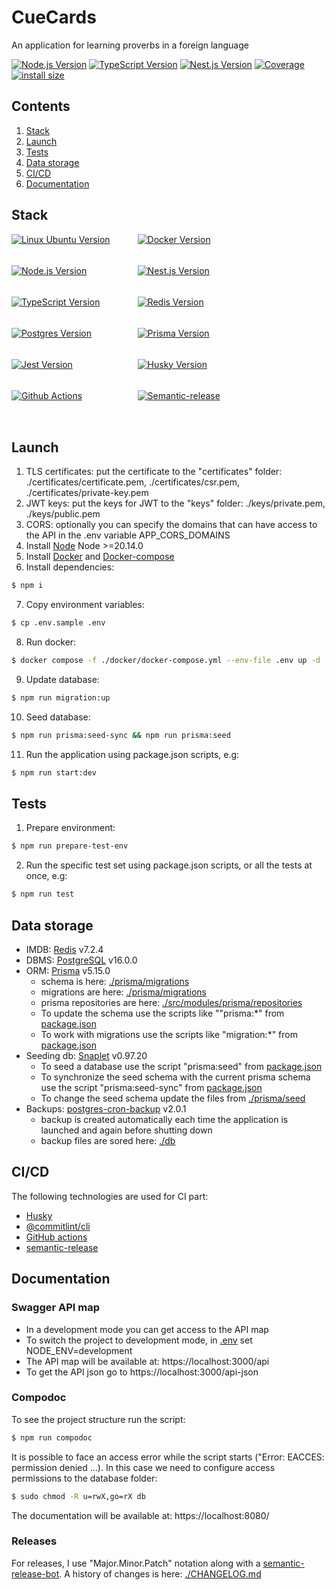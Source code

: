 # CueCards
<p style="display: block; width: 100%; text-align:left;">An application for learning proverbs in a foreign language</p>

<p style="display: block; width: 100%; text-align:left;">
  <a href="https://nodejs.org/en/about" target="_blank"><img src="https://img.shields.io/badge/Node.js-v20.14.0-blue?logo=nodedotjs" alt="Node.js Version" /></a>
  <a href="https://www.typescriptlang.org/" target="_blank"><img src="https://img.shields.io/badge/TypeScript-v5.3.2-blue?logo=typescript" alt="TypeScript Version" /></a>
  <a href="https://nestjs.com/" target="_blank"><img src="https://img.shields.io/badge/Nest.js-v9.4.2-blue?logo=nestjs" alt="Nest.js Version" /></a>
  <a href="" target="_blank"><img src="https://img.shields.io/badge/covarage-21%25-%2300c642?style=flat" alt="Coverage" /></a>
  <a href="" rel="nofollow"><img src="https://img.shields.io/badge/istall_size-219KB-%23ebdb32?style=flat" alt="install size"></a>
</p>

## Contents

1. [Stack](#stack)
2. [Launch](#launch)
3. [Tests](#tests)
4. [Data storage](#data-storage)
5. [CI/CD](#cicd)
6. [Documentation](#documentation)

## Stack

<div>
    <div>
          <div style="display: flex; flex-wrap: wrap; height: 300px;">
            <div style="width: 40%; height: fit-content;"><a href="https://ubuntu.com/" target="_blank"><img src="https://img.shields.io/badge/Linux_Ubuntu-v22.04-blue?style=for-the-badge&logo=ubuntu" alt="Linux Ubuntu Version" /></a></div>
            <div style="width: 40%; height: fit-content;"><a href="https://www.docker.com/products/docker-desktop/" target="_blank"><img src="https://img.shields.io/badge/docker-v24.0.2-blue?style=for-the-badge&logo=docker" alt="Docker Version" /></a></div>
            <div style="width: 40%; height: fit-content;"><a href="https://nodejs.org/en/about" target="_blank"><img src="https://img.shields.io/badge/Node.js-v20.14.0-blue?style=for-the-badge&logo=nodedotjs" alt="Node.js Version" /></a></div>
            <div style="width: 40%; height: fit-content;"><a href="https://nestjs.com/" target="_blank"><img src="https://img.shields.io/badge/Nest.js-v9.4.2-blue?style=for-the-badge&logo=nestjs" alt="Nest.js Version" /></a></div>
            <div style="width: 40%; height: fit-content;"><a href="https://www.typescriptlang.org/" target="_blank"><img src="https://img.shields.io/badge/TypeScript-v5.3.2-blue?style=for-the-badge&logo=typescript" alt="TypeScript Version" /></a></div>
            <div style="width: 40%; height: fit-content;"><a href="https://redis.io/" target="_blank"><img src="https://img.shields.io/badge/Redis-v7.2.4-blue?style=for-the-badge&logo=redis" alt="Redis Version" /></a></div>
            <div style="width: 40%; height: fit-content;"><a href="https://www.postgresql.org/" target="_blank"><img src="https://img.shields.io/badge/postgresql-v16.0.0-blue?style=for-the-badge&logo=postgresql&logoColor=%2313BEF9" alt="Postgres Version" /></a></div>
            <div style="width: 40%; height: fit-content;"><a href="https://www.prisma.io/docs" target="_blank"><img src="https://img.shields.io/badge/Prisma_ORM-v5.15.0-blue?style=for-the-badge&logo=prisma" alt="Prisma Version" /></a></div>
            <div style="width: 40%; height: fit-content;"><a href="https://jestjs.io/" target="_blank"><img src="https://img.shields.io/badge/Jest-v29.0.5-blue?style=for-the-badge&logo=jest" alt="Jest Version" /></a></div>
            <div style="width: 40%; height: fit-content;"><a href="https://github.com/typicode/husky" target="_blank"><img src="https://img.shields.io/badge/husky-v8.0.3-blue?style=for-the-badge" alt="Husky Version" /></a></div>
            <div style="width: 40%; height: fit-content;"><a href="https://docs.github.com/en/actions/learn-github-actions/understanding-github-actions" target="_blank"><img src="https://img.shields.io/badge/CICD-Github_actions-blue?style=for-the-badge&logo=githubactions" alt="Github Actions" /></a></div>
            <div style="width: 40%; height: fit-content;"><a href="https://github.com/semantic-release/semantic-release" target="_blank"><img src="https://img.shields.io/badge/semantic_release-v22.0.8-blue?style=for-the-badge&logo=semanticrelease" alt="Semantic-release" /></a></div>
          </div>
    </div>
</div>

## Launch

1. TLS certificates: put the certificate to the "certificates" folder: ./certificates/certificate.pem, ./certificates/csr.pem, ./certificates/private-key.pem
2. JWT keys: put the keys for JWT to the "keys" folder: ./keys/private.pem, ./keys/public.pem
3. CORS: optionally you can specify the domains that can have access to the API in the .env variable APP_CORS_DOMAINS
4. Install <a href="https://nodejs.org/en" target="_blank">Node</a> Node >=20.14.0
5. Install <a href="https://www.docker.com/products/docker-desktop/" target="_blank">Docker</a> and <a href="https://docs.docker.com/compose/" target="_blank">Docker-compose</a>
6. Install dependencies:
``` bash
$ npm i
```
7. Copy environment variables:
``` bash
$ cp .env.sample .env
```
8. Run docker:
``` bash
$ docker compose -f ./docker/docker-compose.yml --env-file .env up -d
```
9. Update database:
``` bash
$ npm run migration:up
```
10. Seed database:
``` bash
$ npm run prisma:seed-sync && npm run prisma:seed
```
11. Run the application using package.json scripts, e.g:
``` bash
$ npm run start:dev
```
## Tests

1. Prepare environment:
``` bash
$ npm run prepare-test-env
```
2. Run the specific test set using package.json scripts, or all the tests at once, e.g:
``` bash
$ npm run test
```

## Data storage

* IMDB: <a href="https://redis.io/" target="_blank">Redis</a> v7.2.4
* DBMS: <a href="https://www.postgresql.org/" target="_blank">PostgreSQL</a> v16.0.0
* ORM: <a href="https://www.prisma.io/" target="_blank">Prisma</a> v5.15.0
    * schema is here: [./prisma/migrations](prisma/schema.prisma)
    * migrations are here: [./prisma/migrations](prisma/migrations)
    * prisma repositories are here: [./src/modules/prisma/repositories](src/modules/prisma/repositories)
    * To update the schema use the scripts like ""prisma:*" from [package.json](package.json)
    * To work with migrations use the scripts like "migration:*" from [package.json](package.json)
* Seeding db: <a href="https://snaplet-seed.netlify.app/seed/getting-started/overview" target="_blank">Snaplet</a> v0.97.20
    * To seed a database use the script "prisma:seed" from [package.json](package.json)
    * To synchronize the seed schema with the current prisma schema use the script "prisma:seed-sync" from [package.json](package.json)
    * To change the seed schema update the files from [./prisma/seed](prisma/seed)
* Backups: <a href="ghcr.io/mentos1386/postgres-cron-backup" target="_blank">postgres-cron-backup</a> v2.0.1
    * backup is created automatically each time the application is launched and again before shutting down  
    * backup files are sored here: [./db](db)

## CI/CD

The following technologies are used for CI part:
* <a href="https://github.com/typicode/husky" target="_blank">Husky</a>
* <a href="https://www.npmjs.com/package/@commitlint/cli" target="_blank">@commitlint/cli</a>
* <a href="https://docs.github.com/en/actions">GitHub actions</a>
* <a href="https://semantic-release.gitbook.io/semantic-release">semantic-release</a>

## Documentation
### Swagger API map
* In a development mode you can get access to the API map
* To switch the project to development mode, in [.env](.env) set NODE_ENV=development
* The API map will be available at: https://localhost:3000/api
* To get the API json go to https://localhost:3000/api-json

### Compodoc
To see the project structure run the script:
``` bash
$ npm run compodoc
```
It is possible to face an access error while the script starts ("Error: EACCES: permission denied ...).
In this case we need to configure access permissions to the database folder: 
``` bash
$ sudo chmod -R u=rwX,go=rX db
```
The documentation will be available at: https://localhost:8080/

### Releases
For releases, I use "Major.Minor.Patch" notation along with a <a href="https://github.com/semantic-release-bot" target="_blank">semantic-release-bot</a>. 
A history of changes is here: [./CHANGELOG.md](CHANGELOG.md)
